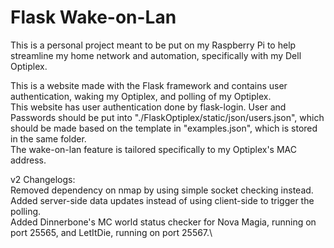 # Flask Wake-on-Lan
This is a personal project meant to be put on my Raspberry Pi to help streamline my home network and automation, specifically with my Dell Optiplex.

This is a website made with the Flask framework and contains user authentication, waking my Optiplex, and polling of my Optiplex. \
This website has user authentication done by flask-login. User and Passwords should be put into "./FlaskOptiplex/static/json/users.json", which should be made based on the template in "examples.json", which is stored in the same folder. \
The wake-on-lan feature is tailored specifically to my Optiplex's MAC address. 

v2 Changelogs: \
Removed dependency on nmap by using simple socket checking instead. \
Added server-side data updates instead of using client-side to trigger the polling. \
Added Dinnerbone's MC world status checker for Nova Magia, running on port 25565, and LetItDie, running on port 25567.\

